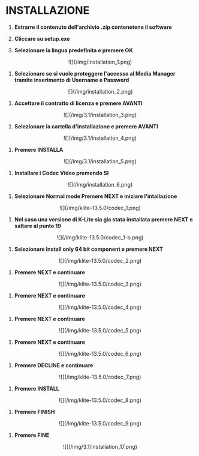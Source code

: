 # INSTALLAZIONE


1. __Estrarre il contenuto dell'archivio .zip contenetene il software__

1. __Cliccare su setup.exe__

1. __Selezionare la lingua predefinita e premere <span class="text-lightblue">OK</span>__
<center>![](/img/installation_1.png)</center>


1. __Selezionare se si vuole proteggere l'accesso al Media Manager tramite inserimento di Username e Password__
<center>![](/img/installation_2.png)</center>

1. __Accettare il contratto di licenza e premere <span class="text-lightblue">AVANTI</span>__
<center>![](/img/3.1/installation_3.png)</center>

1. __Selezionare la cartella d'installazione e premere <span class="text-lightblue">AVANTI</span>__
<center>![](/img/3.1/installation_4.png)</center>

1. __Premere <span class="text-lightblue">INSTALLA</span>__
<center>![](/img/3.1/installation_5.png)</center>

1. __Installare i Codec Video premendo <span class="text-lightblue">SI</span>__
<center>![](/img/installation_6.png)</center>

1. __Selezionare <span class="text-purple">Normal mode</span> Premere <span class="text-lightblue">NEXT</span> e iniziare l'intallazione__
<center>![](/img/klite-13.5.0/codec_1.png)</center>

1. __Nel caso una versione di K-Lite sia gia stata installata premere <span class="text-lightblue">NEXT</span> e saltare al punto 19__
<center>![](/img/klite-13.5.0/codec_1-b.png)</center>

1. __Selezionare <span class="text-purple">Install only 64 bit component</span> e premere <span class="text-lightblue">NEXT</span>__
<center>![](/img/klite-13.5.0/codec_2.png)</center>

1. __Premere <span class="text-lightblue">NEXT</span> e continuare__
<center>![](/img/klite-13.5.0/codec_3.png)</center>

1. __Premere <span class="text-lightblue">NEXT</span> e continuare__
<center>![](/img/klite-13.5.0/codec_4.png)</center>

1. __Premere <span class="text-lightblue">NEXT</span> e continuare__
<center>![](/img/klite-13.5.0/codec_5.png)</center>

1. __Premere <span class="text-lightblue">NEXT</span> e continuare__
<center>![](/img/klite-13.5.0/codec_6.png)</center>

1. __Premere <span class="text-lightblue">DECLINE</span> e continuare__
<center>![](/img/klite-13.5.0/codec_7.png)</center>

1. __Premere <span class="text-lightblue">INSTALL</span>__
<center>![](/img/klite-13.5.0/codec_8.png)</center>

1. __Premere <span class="text-lightblue">FINISH</span>__
<center>![](/img/klite-13.5.0/codec_9.png)</center>

1. __Premere <span class="text-lightblue">FINE</span>__
<center>![](/img/3.1/installation_17.png)</center>


